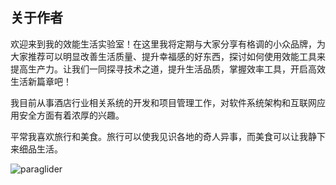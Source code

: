 ## 关于作者

欢迎来到我的效能生活实验室！在这里我将定期与大家分享有格调的小众品牌，为大家推荐可以明显改善生活质量、提升幸福感的好东西，探讨如何使用效能工具来提高生产力。让我们一同探寻技术之道，提升生活品质，掌握效率工具，开启高效生活新篇章吧！

我目前从事酒店行业相关系统的开发和项目管理工作，对软件系统架构和互联网应用安全方面有着浓厚的兴趣。

平常我喜欢旅行和美食。旅行可以使我见识各地的奇人异事，而美食可以让我静下来细品生活。

![paraglider](https://leobi-1258137619.cos.ap-shanghai.myqcloud.com/img/leo-paraglider-small.jpg)